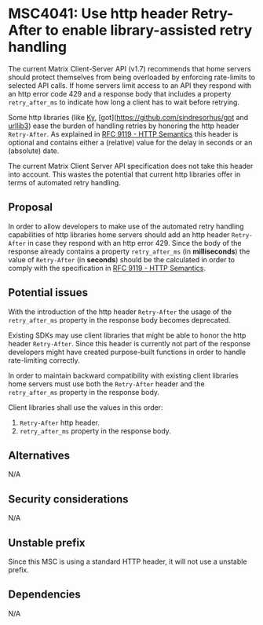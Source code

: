 # MSC4041: Use http header Retry-After to enable library-assisted retry handling

The current Matrix Client-Server API (v1.7) recommends that home servers should protect themselves from
being overloaded by enforcing rate-limits to selected API calls.
If home servers limit access to an API they respond with an http error code 429 and a response body
that includes a property `retry_after_ms` to indicate how long a client has to wait before retrying.

Some http libraries (like [Ky](https://github.com/sindresorhus/ky), [got](https://github.com/sindresorhus/got
and [urllib3](https://urllib3.readthedocs.io/en/stable/reference/urllib3.util.html#urllib3.util.Retry)) ease
the burden of handling retries by honoring the http header `Retry-After`. As explained in 
[RFC 9119 - HTTP Semantics](https://www.rfc-editor.org/rfc/rfc9110#field.retry-after) this header is optional
and contains either a (relative) value for the delay in seconds or an (absolute) date.

The current Matrix Client Server API specification does not take this header into account. This wastes the 
potential that current http libraries offer in terms of automated retry handling.

## Proposal

In order to allow developers to make use of the automated retry handling capabilities of http libraries
home servers should add an http header `Retry-After` in case they respond with an http error 429.
Since the body of the response already contains a property `retry_after_ms` (in __milliseconds__) the value 
of `Retry-After` (in __seconds__) should be the calculated in order to comply with the specification in 
[RFC 9119 - HTTP Semantics](https://www.rfc-editor.org/rfc/rfc9110#field.retry-after).

## Potential issues

With the introduction of the http header `Retry-After` the usage of the `retry_after_ms` property in the response body becomes deprecated.

Existing SDKs may use client libraries that might be able to honor the http header `Retry-After`. Since 
this header is currently not part of the response developers might have created purpose-built functions
in order to handle rate-limiting correctly.

In order to maintain backward compatibility with existing client libraries home servers must use both the `Retry-After` header and the
`retry_after_ms` property in the response body.

Client libraries shall use the values in this order:

1) `Retry-After` http header.
2) `retry_after_ms` property in the response body.

## Alternatives

N/A

## Security considerations

N/A

## Unstable prefix

Since this MSC is using a standard HTTP header, it will not use a unstable prefix.

## Dependencies

N/A